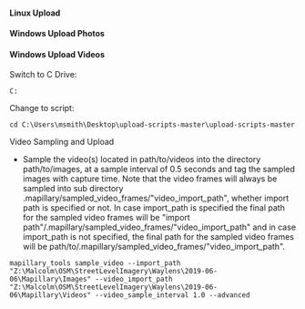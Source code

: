 #### Linux Upload


#### Windows Upload Photos


#### Windows Upload Videos

Switch to C Drive:

`C:`

Change to script:

`cd C:\Users\msmith\Desktop\upload-scripts-master\upload-scripts-master`

Video Sampling and Upload
- Sample the video(s) located in path/to/videos into the directory path/to/images, at a sample interval of 0.5 seconds and tag the sampled images with capture time. Note that the video frames will always be sampled into sub directory .mapillary/sampled_video_frames/"video_import_path", whether import path is specified or not. In case import_path is specified the final path for the sampled video frames will be "import path"/.mapillary/sampled_video_frames/"video_import_path" and in case import_path is not specified, the final path for the sampled video frames will be path/to/.mapillary/sampled_video_frames/"video_import_path".

`mapillary_tools sample_video --import_path "Z:\Malcolm\OSM\StreetLevelImagery\Waylens\2019-06-06\Mapillary\Images" --video_import_path "Z:\Malcolm\OSM\StreetLevelImagery\Waylens\2019-06-06\Mapillary\Videos" --video_sample_interval 1.0 --advanced `

